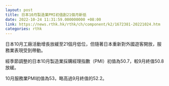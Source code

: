 ```yaml
---
layout: post
title: 日本10月製造業PMI初值創21個月新低
date: 2022-10-24 11:31:59.000000000 +08:00
link: https://news.rthk.hk/rthk/ch/component/k2/1672381-20221024.htm
categories: rthk
---
```


日本10月工廠活動增長放緩至21個月低位，但隨著日本重新對外國遊客開放，服務業表現受到帶動。

經季節調整的日本10月製造業採購經理指數（PMI）初值為50.7，較9月終值50.8放緩。

10月服務業PMI初值為53，略高過9月終值的52.2。
